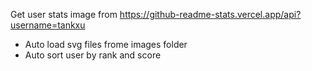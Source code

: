 Get user stats image from https://github-readme-stats.vercel.app/api?username=tankxu

- Auto load svg files frome images folder
- Auto sort user by rank and score